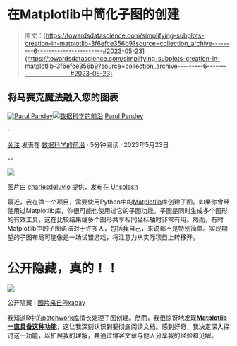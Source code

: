# 在Matplotlib中简化子图的创建

> 原文：[https://towardsdatascience.com/simplifying-subplots-creation-in-matplotlib-3f6efce356b9?source=collection_archive---------6-----------------------#2023-05-23](https://towardsdatascience.com/simplifying-subplots-creation-in-matplotlib-3f6efce356b9?source=collection_archive---------6-----------------------#2023-05-23)

## 将马赛克魔法融入您的图表

[](https://pandeyparul.medium.com/?source=post_page-----3f6efce356b9--------------------------------)[![Parul Pandey](../Images/760b72a4feacfad6fc4224835c2e1f19.png)](https://pandeyparul.medium.com/?source=post_page-----3f6efce356b9--------------------------------)[](https://towardsdatascience.com/?source=post_page-----3f6efce356b9--------------------------------)[![数据科学的前沿](../Images/a6ff2676ffcc0c7aad8aaf1d79379785.png)](https://towardsdatascience.com/?source=post_page-----3f6efce356b9--------------------------------) [Parul Pandey](https://pandeyparul.medium.com/?source=post_page-----3f6efce356b9--------------------------------)

·

[关注](https://medium.com/m/signin?actionUrl=https%3A%2F%2Fmedium.com%2F_%2Fsubscribe%2Fuser%2F7053de462a28&operation=register&redirect=https%3A%2F%2Ftowardsdatascience.com%2Fsimplifying-subplots-creation-in-matplotlib-3f6efce356b9&user=Parul+Pandey&userId=7053de462a28&source=post_page-7053de462a28----3f6efce356b9---------------------post_header-----------) 发表在 [数据科学的前沿](https://towardsdatascience.com/?source=post_page-----3f6efce356b9--------------------------------) · 5分钟阅读 · 2023年5月23日[](https://medium.com/m/signin?actionUrl=https%3A%2F%2Fmedium.com%2F_%2Fvote%2Ftowards-data-science%2F3f6efce356b9&operation=register&redirect=https%3A%2F%2Ftowardsdatascience.com%2Fsimplifying-subplots-creation-in-matplotlib-3f6efce356b9&user=Parul+Pandey&userId=7053de462a28&source=-----3f6efce356b9---------------------clap_footer-----------)

--

[](https://medium.com/m/signin?actionUrl=https%3A%2F%2Fmedium.com%2F_%2Fbookmark%2Fp%2F3f6efce356b9&operation=register&redirect=https%3A%2F%2Ftowardsdatascience.com%2Fsimplifying-subplots-creation-in-matplotlib-3f6efce356b9&source=-----3f6efce356b9---------------------bookmark_footer-----------)![](../Images/c62c7aa026a2002e8b02ca77fdeb78e2.png)

图片由 [charlesdeluvio](https://unsplash.com/@charlesdeluvio?utm_source=medium&utm_medium=referral) 提供，发布在 [Unsplash](https://unsplash.com/?utm_source=medium&utm_medium=referral)

最近，我在做一个项目，需要使用Python中的[Matplotlib](https://matplotlib.org/)库创建子图。如果你曾经使用过Matplotlib库，你很可能也使用过它的子图功能。子图是同时生成多个图形的有效工具，这在比较结果或多个图形共享相同坐标轴时非常有用。然而，有时Matplotlib中的子图语法对于许多人，包括我自己，来说都不是特别简单。实现期望的子图布局可能像是一场试错游戏，将注意力从实际项目上转移开。

# 公开隐藏，真的！！

![](../Images/2bba185b381ff006779b7142cb08f408.png)

公开隐藏 | [图片来自Pixabay](https://pixabay.com//?utm_source=link-attribution&amp%3Butm_medium=referral&amp%3Butm_campaign=image&amp%3Butm_content=317041)

我知道R中的[patchwork库](https://cran.r-project.org/web/packages/patchwork/vignettes/patchwork.html)擅长处理子图创建。然而，我很惊讶地发现[**Matplotlib一直具备这种功能**](https://twitter.com/matplotlib/status/1382034095534931969)，这让我深刻认识到要彻底阅读文档。感到好奇，我决定深入探讨这一功能，以扩展我的理解，并通过博客文章与他人分享我的经验和见解。
